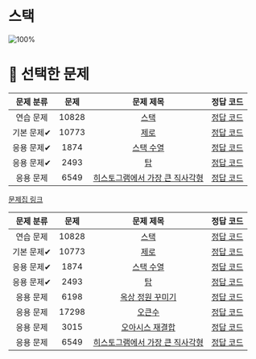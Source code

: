 # 스택

![100%](https://progress-bar.dev/8/?scale=8&title=progress&width=500&color=babaca&suffix=/8)

# 📓 선택한 문제

| 문제 분류 | 문제 | 문제 제목 | 정답 코드 |
| :--: | :--: | :--: | :--: |
| 연습 문제 | 10828 | [스택](https://www.acmicpc.net/problem/10828) | [정답 코드](../0x05/solutions/10828.cpp) |
| 기본 문제✔ | 10773 | [제로](https://www.acmicpc.net/problem/10773) | [정답 코드](../0x05/solutions/10773.cpp) |
| 응용 문제✔ | 1874 | [스택 수열](https://www.acmicpc.net/problem/1874) | [정답 코드](../0x05/solutions/1874.cpp) |
| 응용 문제✔ | 2493 | [탑](https://www.acmicpc.net/problem/2493) | [정답 코드](../0x05/solutions/2493.cpp) |
| 응용 문제 | 6549 | [히스토그램에서 가장 큰 직사각형](https://www.acmicpc.net/problem/6549) | [정답 코드](../0x05/solutions/6549.cpp) |
[문제집 링크](https://www.acmicpc.net/workbook/view/7309)

| 문제 분류 | 문제 | 문제 제목 | 정답 코드 |
| :--: | :--: | :--: | :--: |
| 연습 문제 | 10828 | [스택](https://www.acmicpc.net/problem/10828) | [정답 코드](../0x05/solutions/10828.cpp) |
| 기본 문제✔ | 10773 | [제로](https://www.acmicpc.net/problem/10773) | [정답 코드](../0x05/solutions/10773.cpp) |
| 응용 문제✔ | 1874 | [스택 수열](https://www.acmicpc.net/problem/1874) | [정답 코드](../0x05/solutions/1874.cpp) |
| 응용 문제✔ | 2493 | [탑](https://www.acmicpc.net/problem/2493) | [정답 코드](../0x05/solutions/2493.cpp) |
| 응용 문제 | 6198 | [옥상 정원 꾸미기](https://www.acmicpc.net/problem/6198) | [정답 코드](../0x05/solutions/6198.cpp) |
| 응용 문제 | 17298 | [오큰수](https://www.acmicpc.net/problem/17298) | [정답 코드](../0x05/solutions/17298.cpp) |
| 응용 문제 | 3015 | [오아시스 재결합](https://www.acmicpc.net/problem/3015) | [정답 코드](../0x05/solutions/3015.cpp) |
| 응용 문제 | 6549 | [히스토그램에서 가장 큰 직사각형](https://www.acmicpc.net/problem/6549) | [정답 코드](../0x05/solutions/6549.cpp) |
